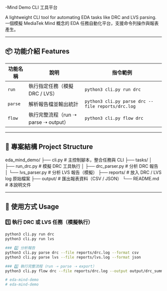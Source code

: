 -Mind Demo CLI 工具平台

A lightweight CLI tool for automating EDA tasks like DRC and LVS parsing.  
一個模擬 MediaTek Mind 概念的 EDA 任務自動化平台，支援命令列操作與報表產生。

---

## 📦 功能介紹 Features

| 功能名稱 | 說明 | 指令範例 |
|----------|------|-----------|
| `run`    | 執行指定任務（模擬 DRC / LVS） | `python3 cli.py run drc` |
| `parse`  | 解析報告檔並輸出統計 | `python3 cli.py parse drc --file reports/drc.log` |
| `flow`   | 執行完整流程（run ➝ parse ➝ output） | `python3 cli.py flow drc` |

---

## 📁 專案結構 Project Structure

eda_mind_demo/
├── cli.py # 主控制腳本，整合任務與 CLI
├── tasks/
│ ├── run_drc.py # 模擬 DRC 工具執行
│ ├── drc_parser.py # 分析 DRC 報告
│ └── lvs_parser.py # 分析 LVS 報告（模擬）
├── reports/ # 放入 DRC / LVS log 原始檔案
├── output/ # 匯出報表資料（CSV / JSON）
└── README.md # 本說明文件



---

## 🚀 使用方式 Usage

### 1️⃣ 執行 DRC 或 LVS 任務（模擬執行）
```bash
python3 cli.py run drc
python3 cli.py run lvs

### 2️⃣ 分析報告
python3 cli.py parse drc --file reports/drc.log --format csv
python3 cli.py parse lvs --file reports/lvs.log --format json

### 3️⃣ 執行完整流程（run ➝ parse ➝ export）
python3 cli.py flow drc --file reports/drc.log --output output/drc_summary.csv

# eda-mind-demo
# eda-mind-demo
